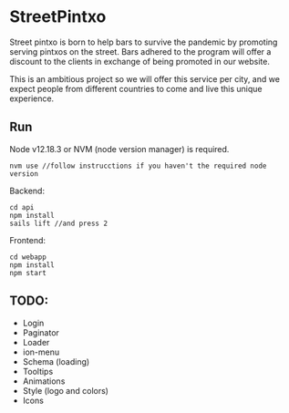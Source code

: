 # StreetPintxo

Street pintxo is born to help bars to survive the pandemic by promoting
serving pintxos on the street. Bars adhered to the program will offer a
discount to the clients in exchange of being promoted in our website.

This is an ambitious project so we will offer this service per city, and we
expect people from different countries to come and live this unique
experience.

## Run

Node v12.18.3 or NVM (node version manager) is required.

```
nvm use //follow instrucctions if you haven't the required node version
```

Backend:
```
cd api
npm install
sails lift //and press 2
```

Frontend:
```
cd webapp
npm install
npm start
```

## TODO:

- Login
- Paginator
- Loader
- ion-menu
- Schema (loading)
- Tooltips
- Animations
- Style (logo and colors)
- Icons
